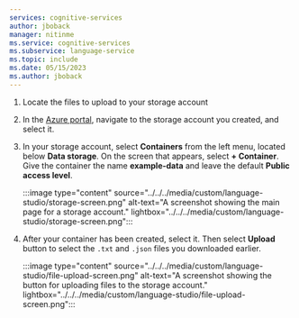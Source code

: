 ```yaml
---
services: cognitive-services
author: jboback
manager: nitinme
ms.service: cognitive-services
ms.subservice: language-service
ms.topic: include
ms.date: 05/15/2023
ms.author: jboback
---
```


1. Locate the files to upload to your storage account

1. In the [Azure portal](https://portal.azure.com), navigate to the storage account you created, and select it.

1. In your storage account, select **Containers** from the left menu, located below **Data storage**. On the screen that appears, select **+ Container**. Give the container the name **example-data** and leave the default **Public access level**.

    :::image type="content" source="../../../media/custom/language-studio/storage-screen.png" alt-text="A screenshot showing the main page for a storage account." lightbox="../../../media/custom/language-studio/storage-screen.png":::

1. After your container has been created, select it. Then select **Upload** button to select the `.txt` and `.json` files you downloaded earlier. 

    :::image type="content" source="../../../media/custom/language-studio/file-upload-screen.png" alt-text="A screenshot showing the button for uploading files to the storage account." lightbox="../../../media/custom/language-studio/file-upload-screen.png":::
